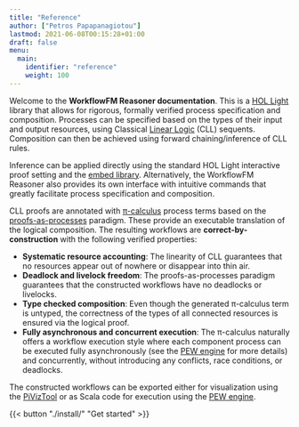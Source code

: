 ```yaml
---
title: "Reference"
author: ["Petros Papapanagiotou"]
lastmod: 2021-06-08T00:15:28+01:00
draft: false
menu:
  main:
    identifier: "reference"
    weight: 100
---
```


Welcome to the **WorkflowFM Reasoner documentation**. This is a [HOL Light](https://github.com/jrh13/hol-light) library that allows for rigorous, formally verified process specification and composition. Processes can be specified based on the types of their input and output resources, using Classical [Linear Logic](https://en.wikipedia.org/wiki/Linear%5Flogic) (CLL) sequents. Composition can then be achieved using forward chaining/inference of CLL rules.

Inference can be applied directly using the standard HOL Light interactive proof setting and the [embed library](https://github.com/PetrosPapapa/hol-light-embed). Alternatively, the WorkflowFM Reasoner also provides its own interface with intuitive commands that greatly facilitate process specification and composition.

CLL proofs are annotated with [&pi;-calculus](https://en.wikipedia.org/wiki/%CE%A0-calculus) process terms based on the [proofs-as-processes](https://www.sciencedirect.com/science/article/pii/0304397594001030) paradigm. These provide an executable translation of the logical composition. The resulting workflows are **correct-by-construction** with the following verified properties:

-   **Systematic resource accounting**: The linearity of CLL guarantees that no resources appear out of nowhere or disappear into thin air.
-   **Deadlock and livelock freedom**: The proofs-as-processes paradigm guarantees that the constructed workflows have no deadlocks or livelocks.
-   **Type checked composition**: Even though the generated &pi;-calculus term is untyped, the correctness of the types of all connected resources is ensured via the logical proof.
-   **Fully asynchronous and concurrent execution**: The &pi;-calculus naturally offers a workflow execution style where each component process can be executed fully asynchronously (see the [PEW engine](http://docs.workflowfm.com/pew) for more details) and concurrently, without introducing any conflicts, race conditions, or deadlocks.

The constructed workflows can be exported either for visualization using the [PiVizTool](http://frapu.de/bpm/piviztool.html) or as Scala code for execution using the [PEW engine](http://docs.workflowfm.com/pew).

{{< button "./install/" "Get started" >}}
